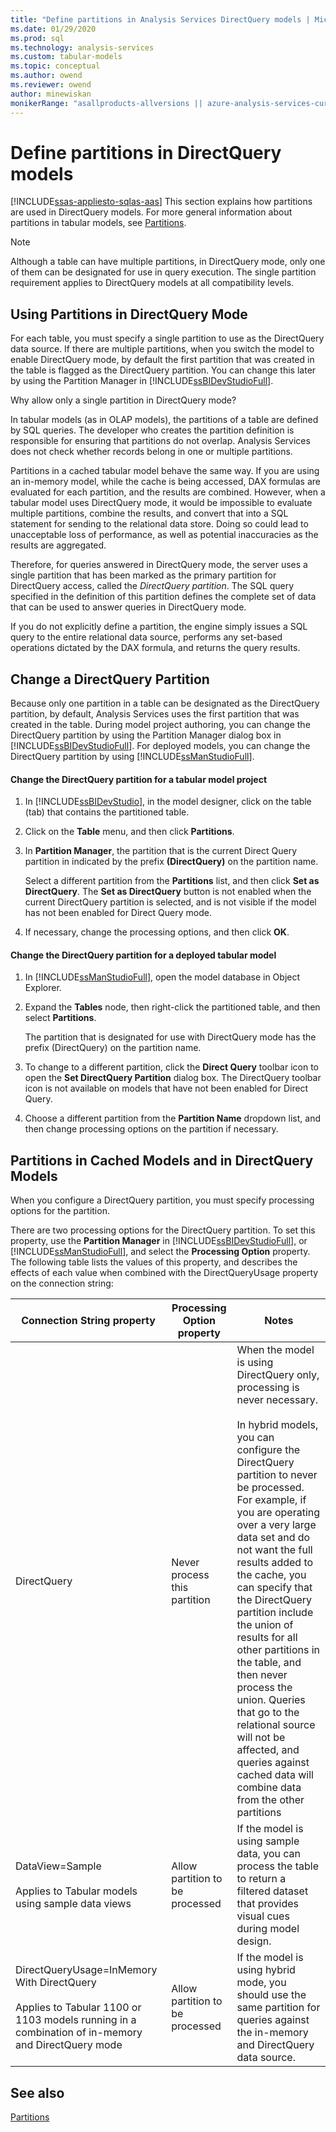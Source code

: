 ```yaml
---
title: "Define partitions in Analysis Services DirectQuery models | Microsoft Docs"
ms.date: 01/29/2020
ms.prod: sql
ms.technology: analysis-services
ms.custom: tabular-models
ms.topic: conceptual
ms.author: owend
ms.reviewer: owend
author: minewiskan
monikerRange: "asallproducts-allversions || azure-analysis-services-current || >= sql-analysis-services-2016"
---
```

# Define partitions in DirectQuery models
[!INCLUDE[ssas-appliesto-sqlas-aas](../../includes/ssas-appliesto-sqlas-aas.md)]
  This section explains how partitions are used in DirectQuery models. For more general information about partitions in tabular models, see [Partitions](../../analysis-services/tabular-models/partitions-ssas-tabular.md).  
  
> [!NOTE]  
>  Although a table can have multiple partitions, in DirectQuery mode, only one of them can be designated for use in query execution. The single partition requirement applies to DirectQuery models at all compatibility levels.  
  
## Using Partitions in DirectQuery Mode  
 For each table, you must specify a single partition to use as the DirectQuery data source.  If there are multiple partitions, when you switch the model to enable DirectQuery mode, by default the first partition that was created in the table is flagged as the DirectQuery partition. You can change this later by using the Partition Manager in [!INCLUDE[ssBIDevStudioFull](../../includes/ssbidevstudiofull-md.md)].  
  
 Why allow only a single partition in DirectQuery mode?  
  
 In tabular models (as in OLAP models), the partitions of a table are defined by SQL queries. The developer who creates the partition definition is responsible for ensuring that partitions do not overlap. Analysis Services does not check whether records belong in one or multiple partitions.  
  
 Partitions in a cached tabular model behave the same way. If you are using an in-memory model, while the cache is being accessed, DAX formulas are evaluated for each partition, and the results are combined. However, when a tabular model uses DirectQuery mode, it would be impossible to evaluate multiple partitions, combine the results, and convert that into a SQL statement for sending to the relational data store. Doing so could lead to unacceptable loss of performance, as well as potential inaccuracies as the results are aggregated.  
  
 Therefore, for queries answered in DirectQuery mode, the server uses a single partition that has been marked as the primary partition for DirectQuery access, called the *DirectQuery partition*.  The SQL query specified in the definition of this partition defines the complete set of data that can be used to answer queries in DirectQuery mode.  
  
 If you do not explicitly define a partition, the engine simply issues a SQL query to the entire relational data source, performs any set-based operations dictated by the DAX formula, and returns the query results.  
  
  
## Change a DirectQuery Partition  
 Because only one partition in a table can be designated as the DirectQuery partition, by default, Analysis Services uses the first partition that was created in the table. During model project authoring, you can change the DirectQuery partition by using the Partition Manager dialog box in [!INCLUDE[ssBIDevStudioFull](../../includes/ssbidevstudiofull-md.md)]. For deployed models, you can change the DirectQuery partition by using [!INCLUDE[ssManStudioFull](../../includes/ssmanstudiofull-md.md)].  
  
#### Change the DirectQuery partition for a tabular model project  
  
1.  In [!INCLUDE[ssBIDevStudio](../../includes/ssbidevstudio-md.md)], in the model designer, click on the table (tab) that contains the partitioned table.  
  
2.  Click on the **Table** menu, and then click **Partitions**.  
  
3.  In **Partition Manager**, the partition that is the current Direct Query partition in indicated by the prefix **(DirectQuery)** on the partition name.  
  
     Select a different partition from the **Partitions** list, and then click **Set as DirectQuery**. The **Set as DirectQuery** button is not enabled when the current DirectQuery partition is selected, and is not visible if the model has not been enabled for Direct Query mode.  
  
4.  If necessary, change the processing options, and then click **OK**.  
  
#### Change the DirectQuery partition for a deployed tabular model  
  
1.  In [!INCLUDE[ssManStudioFull](../../includes/ssmanstudiofull-md.md)], open the model database in Object Explorer.  
  
2.  Expand the **Tables** node, then right-click the partitioned table, and then select **Partitions**.  
  
     The partition that is designated for use with DirectQuery mode has the prefix (DirectQuery) on the partition name.  
  
3.  To change to a different partition, click the **Direct Query** toolbar icon to open the **Set DirectQuery Partition** dialog box. The DirectQuery toolbar icon is not available on models that have not been enabled for Direct Query.  
  
4.  Choose a different partition from the **Partition Name** dropdown list, and then change processing options on the partition if necessary.  
  
## Partitions in Cached Models and in DirectQuery Models  
 When you configure a DirectQuery partition, you must specify processing options for the partition.  
  
 There are two processing options for the DirectQuery partition. To set this property, use the **Partition Manager** in [!INCLUDE[ssBIDevStudioFull](../../includes/ssbidevstudiofull-md.md)], or [!INCLUDE[ssManStudioFull](../../includes/ssmanstudiofull-md.md)], and select the **Processing Option** property. The following table lists the values of this property, and describes the effects of each value when combined with the DirectQueryUsage property on the connection string:  
  
|**Connection String** property|**Processing Option** property|Notes|  
|------------------------------------|------------------------------------|-----------|  
|DirectQuery|Never process this partition|When the model is using DirectQuery only, processing is never necessary.<br /><br /> In hybrid models, you can configure the DirectQuery partition to never be processed. For example, if you are operating over a very large data set and do not want the full results added to the cache, you can specify that the DirectQuery partition include the union of results for all other partitions in the table, and then never process the union. Queries that go to the relational source will not be affected, and queries against cached data will combine data from the other partitions|  
|DataView=Sample<br /><br /> Applies to Tabular models using sample data views|Allow partition to be processed|If the model is using sample data, you can process the table to return a filtered dataset that provides visual cues during model design.|  
|DirectQueryUsage=InMemory With DirectQuery<br /><br /> Applies to Tabular 1100 or 1103 models  running in a combination of in-memory and DirectQuery mode|Allow partition to be processed|If the model is using hybrid mode, you should use the same partition for queries against the in-memory and DirectQuery data source.|  
  
## See also  
 [Partitions](../../analysis-services/tabular-models/partitions-ssas-tabular.md)  
  
  
